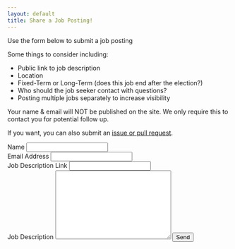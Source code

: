 ```yaml
---
layout: default
title: Share a Job Posting!
---
```


<div id="contact">

<div class="contactContent">

  <p class="intro">Use the form below to submit a job posting</p>

 <p>Some things to consider including:</p>
  <ul>
    <li>Public link to job description </li>
    <li>Location</li>
    <li>Fixed-Term or Long-Term (does this job end after the election?)</li>
    <li>Who should the job seeker contact with questions?</li>
    <li>Posting multiple jobs separately to increase visibility</li>
  </ul>
Your name & email will NOT be published on the site. We only require this to contact you for potential follow up.

If you want, you can also submit an <a href='https://github.com/anniejw6/progressivedatajobs'>issue or pull request</a>.

</div>

  <form action="https://formspree.io/lena@progressivedatajobs.org" method="POST">
    <input type="hidden" name="_subject" value="New job post!" />
    <label for="name">Name</label>
    <input type="text" id="name" name="name" class="full-width"><br>
    <label for="email">Email Address</label>
    <input type="email" id="email" name="_replyto" class="full-width"><br>
    <label for="link">Job Description Link</label>
    <input type="text" id="link" name="link" class="full-width"><br>
    <label for="message">Job Description</label>
    <textarea name="message" id="message" cols="30" rows="10" class="full-width"></textarea>
    <input type="submit" value="Send" class="button">
  </form>

</div>
